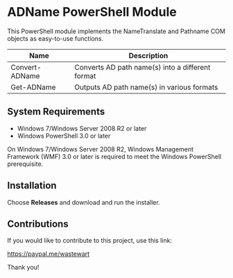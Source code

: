 # ADName PowerShell Module

This PowerShell module implements the NameTranslate and Pathname COM objects as easy-to-use functions.

| Name           | Description            
|----------------|-------------------------------------------------
| Convert-ADName | Converts AD path name(s) into a different format
| Get-ADName     | Outputs AD path name(s) in various formats

## System Requirements

* Windows 7/Windows Server 2008 R2 or later
* Windows PowerShell 3.0 or later

On Windows 7/Windows Server 2008 R2, Windows Management Framework (WMF) 3.0 or later is required to meet the Windows PowerShell prerequisite.

## Installation

Choose **Releases** and download and run the installer.

## Contributions

If you would like to contribute to this project, use this link:

https://paypal.me/wastewart

Thank you!